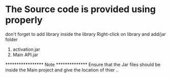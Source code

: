 # The Source code  is provided using properly 



don't forget to add library 
inside the library Right-click on library and  add/jar folder
1) activation.jar 
2) Main API.jar

***************** Note **************
Ensure that the Jar files should be inside the Main project and give the location of thier ..
   
